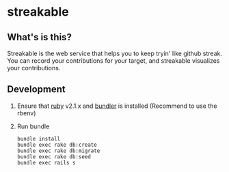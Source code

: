 # streakable

## What's is this?

Streakable is the web service that helps you to keep tryin' like github streak.
You can record your contributions for your target,
and streakable visualizes your contributions.


## Development

1. Ensure that [ruby][] v2.1.x and [bundler][] is installed (Recommend to use the rbenv)
2. Run bundle

    ```shell
    bundle install
    bundle exec rake db:create
    bundle exec rake db:migrate
    bundle exec rake db:seed
    bundle exec rails s
    ```


[ruby]:    https://www.ruby-lang.org/en/
[bundler]: http://bundler.io/
